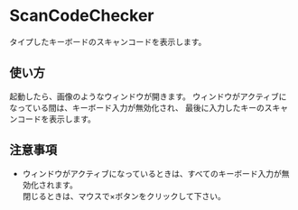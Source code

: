 # ScanCodeChecker
タイプしたキーボードのスキャンコードを表示します。

## 使い方
起動したら、画像のようなウィンドウが開きます。
ウィンドウがアクティブになっている間は、キーボード入力が無効化され、
最後に入力したキーのスキャンコードを表示します。

## 注意事項
- ウィンドウがアクティブになっているときは、すべてのキーボード入力が無効化されます。<br>
  閉じるときは、マウスで×ボタンをクリックして下さい。
